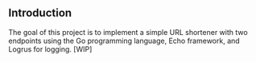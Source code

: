 ## Introduction

The goal of this project is to implement a simple URL shortener with two endpoints using the Go programming language, Echo framework, and Logrus for logging. [WIP]

